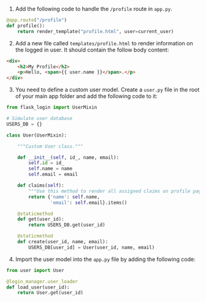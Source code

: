 1. Add the following code to handle the `/profile` route in `app.py`. 

```py
@app.route("/profile")
def profile():
    return render_template("profile.html", user=current_user)
```

2. Add a new file called `templates/profile.html` to render information on the logged in user. It should contain the follow body content:

```html
<div>
    <h2>My Profile</h2>
    <p>Hello, <span>{{ user.name }}</span>.</p>
</div>
```

3. You need to define a custom user model. Create a `user.py` file in the root of your main app folder and add the following code to it:

```py
from flask_login import UserMixin

# Simulate user database
USERS_DB = {}

class User(UserMixin):

    """Custom User class."""

    def __init__(self, id_, name, email):
        self.id = id_
        self.name = name
        self.email = email

    def claims(self):
        """Use this method to render all assigned claims on profile page."""
        return {'name': self.name,
                'email': self.email}.items()

    @staticmethod
    def get(user_id):
        return USERS_DB.get(user_id)

    @staticmethod
    def create(user_id, name, email):
        USERS_DB[user_id] = User(user_id, name, email)
```

4. Import the user model into the `app.py` file by adding the following code:

```py
from user import User

@login_manager.user_loader
def load_user(user_id):
    return User.get(user_id)
```

